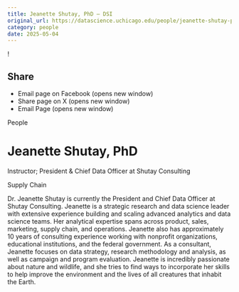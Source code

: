 ```yaml
---
title: Jeanette Shutay, PhD – DSI
original_url: https://datascience.uchicago.edu/people/jeanette-shutay-phd
category: people
date: 2025-05-04
---
```


<!-- Table-like structure detected -->

!

## Share

* Email page on Facebook (opens new window)
* Share page on X (opens new window)
* Email Page (opens new window)

<!-- Table-like structure detected -->

People

# Jeanette Shutay, PhD

Instructor; President & Chief Data Officer at Shutay Consulting

Supply Chain

Dr. Jeanette Shutay is currently the President and Chief Data Officer at Shutay Consulting. Jeanette is a strategic research and data science leader with extensive experience building and scaling advanced analytics and data science teams. Her analytical expertise spans across product, sales, marketing, supply chain, and operations. Jeanette also has approximately 10 years of consulting experience working with nonprofit organizations, educational institutions, and the federal government. As a consultant, Jeanette focuses on data strategy, research methodology and analysis, as well as campaign and program evaluation. Jeanette is incredibly passionate about nature and wildlife, and she tries to find ways to incorporate her skills to help improve the environment and the lives of all creatures that inhabit the Earth.